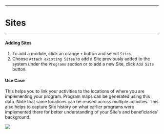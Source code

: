 ****
# Sites
---

#### Adding Sites

1. To add a module, click an orange `+` button and select `Sites`. 
2. Choose `Attach existing Sites` to add a Site previously added to the system under the `Programs` section or to add a new Site, click `Add Site` button.

#### Use Case
This helps you to link your activities to the locations of where you are implementing your program. Program maps can be generated using this data. Note that same locations can be reused across multiple activities. This also helps to capture Site history on what earlier programs were implemented there for better understanding of your Site's and beneficiaries' background.
        
![](/assets_en/add_sites_activities.gif)